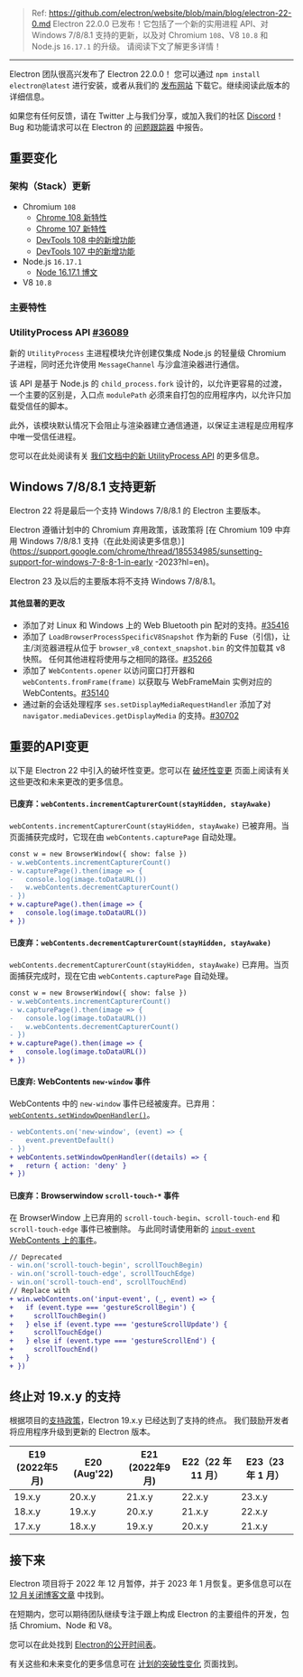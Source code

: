 > Ref: https://github.com/electron/website/blob/main/blog/electron-22-0.md
Electron 22.0.0 已发布！它包括了一个新的实用进程 API、对 Windows 7/8/8.1 支持的更新，以及对 Chromium `108`、V8 `10.8` 和 Node.js `16.17.1` 的升级。 
请阅读下文了解更多详情！

---

Electron 团队很高兴发布了 Electron 22.0.0！ 您可以通过 `npm install electron@latest` 进行安装，或者从我们的 [发布网站](https://releases.electronjs.org/releases/stable) 下载它。继续阅读此版本的详细信息。

如果您有任何反馈，请在 Twitter 上与我们分享，或加入我们的社区 [Discord](https://discord.com/invite/electronjs)！Bug 和功能请求可以在 Electron 的 [问题跟踪器](https://github.com/electron/electron/issues) 中报告。

## 重要变化

### 架构（Stack）更新

* Chromium `108`
    * [Chrome 108 新特性](https://developer.chrome.com/blog/new-in-chrome-108/)
    * [Chrome 107 新特性](https://developer.chrome.com/blog/new-in-chrome-107/)
    * [DevTools 108 中的新增功能](https://developer.chrome.com/blog/new-in-devtools-108/)
    * [DevTools 107 中的新增功能](https://developer.chrome.com/blog/new-in-devtools-107/)
* Node.js `16.17.1`
    * [Node 16.17.1 博文](https://nodejs.org/en/blog/release/v16.17.1/)
* V8 `10.8`

### 主要特性

### UtilityProcess API [#36089](https://github.com/electron/electron/pull/36089)

新的 `UtilityProcess` 主进程模块允许创建仅集成 Node.js 的轻量级 Chromium 子进程，同时还允许使用 `MessageChannel` 与沙盒渲染器进行通信。

该 API 是基于 Node.js 的 `child_process.fork` 设计的，以允许更容易的过渡，一个主要的区别是，入口点 `modulePath` 必须来自打包的应用程序内，以允许只加载受信任的脚本。

此外，该模块默认情况下会阻止与渲染器建立通信通道，以保证主进程是应用程序中唯一受信任进程。

您可以在此处阅读有关 [我们文档中的新 UtilityProcess API](https://www.electronjs.org/docs/latest/api/utility-process) 的更多信息。

## Windows 7/8/8.1 支持更新

Electron 22 将是最后一个支持 Windows 7/8/8.1 的 Electron 主要版本。 

Electron 遵循计划中的 Chromium 弃用政策，该政策将 [在 Chromium 109 中弃用 Windows 7/8/8.1 支持（在此处阅读更多信息）](https://support.google.com/chrome/thread/185534985/sunsetting-support-for-windows-7-8-8-1-in-early -2023?hl=en)。

Electron 23 及以后的主要版本将不支持 Windows 7/8/8.1。

#### 其他显著的更改

* 添加了对 Linux 和 Windows 上的 Web Bluetooth pin 配对的支持。[#35416](https://github.com/electron/electron/pull/35416)
* 添加了 `LoadBrowserProcessSpecificV8Snapshot` 作为新的 Fuse（引信)，让主/浏览器进程从位于 `browser_v8_context_snapshot.bin` 的文件加载其 v8 快照。 任何其他进程将使用与之相同的路径。[#35266](https://github.com/electron/electron/pull/35266)
* 添加了 `WebContents.opener` 以访问窗口打开器和 `webContents.fromFrame(frame)` 以获取与 WebFrameMain 实例对应的 WebContents。[#35140](https://github.com/electron/electron/pull/35140)
* 通过新的会话处理程序 `ses.setDisplayMediaRequestHandler` 添加了对 `navigator.mediaDevices.getDisplayMedia` 的支持。[#30702](https://github.com/electron/electron/pull/30702)

## 重要的API变更

以下是 Electron 22 中引入的破坏性变更。您可以在 [破坏性变更](https://github.com/electron/electron/blob/main/docs/breaking-changes.md) 页面上阅读有关这些更改和未来更改的更多信息。

#### 已废弃：`webContents.incrementCapturerCount(stayHidden, stayAwake)`

`webContents.incrementCapturerCount(stayHidden, stayAwake)` 已被弃用。当页面捕获完成时，它现在由 `webContents.capturePage` 自动处理。

```diff
const w = new BrowserWindow({ show: false })
- w.webContents.incrementCapturerCount()
- w.capturePage().then(image => {
-   console.log(image.toDataURL())
-   w.webContents.decrementCapturerCount()
- })
+ w.capturePage().then(image => {
+   console.log(image.toDataURL())
+ })
```

#### 已废弃：`webContents.decrementCapturerCount(stayHidden, stayAwake)`

`webContents.decrementCapturerCount(stayHidden, stayAwake)` 已弃用。当页面捕获完成时，现在它由 `webContents.capturePage` 自动处理。

```diff
const w = new BrowserWindow({ show: false })
- w.webContents.incrementCapturerCount()
- w.capturePage().then(image => {
-   console.log(image.toDataURL())
-   w.webContents.decrementCapturerCount()
- })
+ w.capturePage().then(image => {
+   console.log(image.toDataURL())
+ })
```

#### 已废弃: WebContents `new-window` 事件

WebContents 中的 `new-window` 事件已经被废弃。已弃用：[`webContents.setWindowOpenHandler()`](https://electronjs.org/docs/latest/api/web-contents#contentssetwindowopenhandlerhandler)。

```diff
- webContents.on('new-window', (event) => {
-   event.preventDefault()
- })
+ webContents.setWindowOpenHandler((details) => {
+   return { action: 'deny' }
+ })
```

#### 已废弃：Browserwindow `scroll-touch-*` 事件

在 BrowserWindow 上已弃用的 `scroll-touch-begin`、`scroll-touch-end` 和 `scroll-touch-edge` 事件已被删除。
与此同时请使用新的 [`input-event` WebContents 上的事件](https://electronjs.org/docs/latest/api/web-contents#event-input-event)。

```diff
// Deprecated
- win.on('scroll-touch-begin', scrollTouchBegin)
- win.on('scroll-touch-edge', scrollTouchEdge)
- win.on('scroll-touch-end', scrollTouchEnd)
// Replace with
+ win.webContents.on('input-event', (_, event) => {
+   if (event.type === 'gestureScrollBegin') {
+     scrollTouchBegin()
+   } else if (event.type === 'gestureScrollUpdate') {
+     scrollTouchEdge()
+   } else if (event.type === 'gestureScrollEnd') {
+     scrollTouchEnd()
+   }
+ })
```

## 终止对 19.x.y 的支持

根据项目的[支持政策](https://www.electronjs.org/docs/latest/tutorial/electron-timelines#version-support-policy)，Electron 19.x.y 已经达到了支持的终点。 
我们鼓励开发者将应用程序升级到更新的 Electron 版本。

| E19 (2022年5月) | E20 (Aug'22) | E21 (2022年9月) | E22（22 年 11 月） | E23（23 年 1 月） |
| ------------- | ------------ | ------------- | -------------- | ------------- |
| 19.x.y        | 20.x.y       | 21.x.y        | 22.x.y         | 23.x.y        |
| 18.x.y        | 19.x.y       | 20.x.y        | 21.x.y         | 22.x.y        |
| 17.x.y        | 18.x.y       | 19.x.y        | 20.x.y         | 21.x.y        |

## 接下来

Electron 项目将于 2022 年 12 月暂停，并于 2023 年 1 月恢复。更多信息可以在 [12 月关闭博客文章](https://www.electronjs.org/blog/a-quiet-place-22) 中找到。

在短期内，您可以期待团队继续专注于跟上构成 Electron 的主要组件的开发，包括 Chromium、Node 和 V8。

您可以在此处找到 [Electron的公开时间表](https://www.electronjs.org/docs/latest/tutorial/electron-timelines)。

有关这些和未来变化的更多信息可在 [计划的突破性变化](https://github.com/electron/electron/blob/main/docs/breaking-changes.md) 页面找到。
